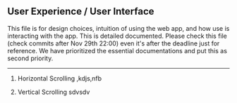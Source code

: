 ## User Experience / User Interface

This file is for design choices, intuition of using the web app, and how use is interacting with the app. This is detailed documented. Please check this file (check commits after Nov 29th 22:00) even it's after the deadline just for reference. We have prioritized the essential documentations and put this as second priority.

--- 

1. Horizontal Scrolling
    ,kdjs,nfb

2. Vertical Scrolling
    sdvsdv

